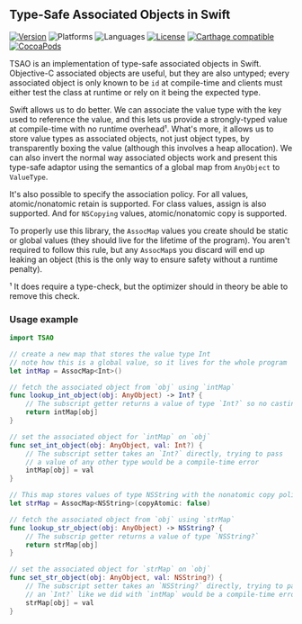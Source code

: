 ## Type-Safe Associated Objects in Swift

[![Version](https://img.shields.io/badge/version-v3.0.1-blue.svg)](https://github.com/kballard/swift-tsao/releases/latest)
![Platforms](https://img.shields.io/badge/platforms-ios%20%7C%20osx%20%7C%20watchos%20%7C%20tvos-lightgrey.svg)
![Languages](https://img.shields.io/badge/languages-swift%202.2-orange.svg)
[![License](https://img.shields.io/badge/license-MIT-blue.svg)](https://github.com/kballard/swift-tsao/blob/master/LICENSE.txt)
[![Carthage compatible](https://img.shields.io/badge/Carthage-compatible-4BC51D.svg?style=flat)][Carthage]
[![CocoaPods](https://img.shields.io/cocoapods/v/swift-tsao.svg)](http://cocoadocs.org/docsets/swift-tsao)

[Carthage]: https://github.com/carthage/carthage

TSAO is an implementation of type-safe associated objects in Swift. Objective-C
associated objects are useful, but they are also untyped; every associated
object is only known to be `id` at compile-time and clients must either test
the class at runtime or rely on it being the expected type.

Swift allows us to do better. We can associate the value type with the key used
to reference the value, and this lets us provide a strongly-typed value at
compile-time with no runtime overhead¹. What's more, it allows us to store
value types as associated objects, not just object types, by transparently
boxing the value (although this involves a heap allocation). We can also invert
the normal way associated objects work and present this type-safe adaptor using
the semantics of a global map from `AnyObject` to `ValueType`.

It's also possible to specify the association policy. For all values,
atomic/nonatomic retain is supported. For class values, assign is also
supported. And for `NSCopying` values, atomic/nonatomic copy is supported.

To properly use this library, the `AssocMap` values you create should be static
or global values (they should live for the lifetime of the program). You aren't
required to follow this rule, but any `AssocMap`s you discard will end up
leaking an object (this is the only way to ensure safety without a runtime
penalty).

¹ It does require a type-check, but the optimizer should in theory be able to
remove this check.

### Usage example

```swift
import TSAO

// create a new map that stores the value type Int
// note how this is a global value, so it lives for the whole program
let intMap = AssocMap<Int>()

// fetch the associated object from `obj` using `intMap`
func lookup_int_object(obj: AnyObject) -> Int? {
    // The subscript getter returns a value of type `Int?` so no casting is necessary
    return intMap[obj]
}

// set the associated object for `intMap` on `obj`
func set_int_object(obj: AnyObject, val: Int?) {
    // The subscript setter takes an `Int?` directly, trying to pass
    // a value of any other type would be a compile-time error
    intMap[obj] = val
}

// This map stores values of type NSString with the nonatomic copy policy
let strMap = AssocMap<NSString>(copyAtomic: false)

// fetch the associated object from `obj` using `strMap`
func lookup_str_object(obj: AnyObject) -> NSString? {
    // The subscrip getter returns a value of type `NSString?`
    return strMap[obj]
}

// set the associated object for `strMap` on `obj`
func set_str_object(obj: AnyObject, val: NSString?) {
    // The subscript setter takes an `NSString?` directly, trying to pass
    // an `Int?` like we did with `intMap` would be a compile-time error
    strMap[obj] = val
}
```
